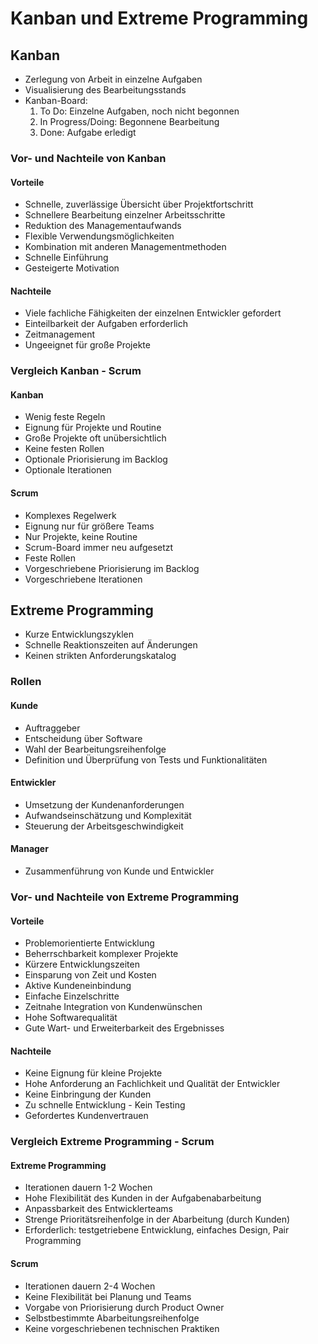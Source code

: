 # Kanban und Extreme Programming

## Kanban
- Zerlegung von Arbeit in einzelne Aufgaben
- Visualisierung des Bearbeitungsstands
- Kanban-Board:
  1. To Do: Einzelne Aufgaben, noch nicht begonnen
  2. In Progress/Doing: Begonnene Bearbeitung
  3. Done: Aufgabe erledigt
 
### Vor- und Nachteile von Kanban

#### Vorteile
- Schnelle, zuverlässige Übersicht über Projektfortschritt
- Schnellere Bearbeitung einzelner Arbeitsschritte
- Reduktion des Managementaufwands
- Flexible Verwendungsmöglichkeiten
- Kombination mit anderen Managementmethoden
- Schnelle Einführung
- Gesteigerte Motivation

#### Nachteile
- Viele fachliche Fähigkeiten der einzelnen Entwickler gefordert
- Einteilbarkeit der Aufgaben erforderlich
- Zeitmanagement
- Ungeeignet für große Projekte

### Vergleich Kanban - Scrum

#### Kanban
- Wenig feste Regeln
- Eignung für Projekte und Routine
- Große Projekte oft unübersichtlich
- Keine festen Rollen
- Optionale Priorisierung im Backlog
- Optionale Iterationen

#### Scrum
- Komplexes Regelwerk
- Eignung nur für größere Teams
- Nur Projekte, keine Routine
- Scrum-Board immer neu aufgesetzt
- Feste Rollen
- Vorgeschriebene Priorisierung im Backlog
- Vorgeschriebene Iterationen


## Extreme Programming
- Kurze Entwicklungszyklen
- Schnelle Reaktionszeiten auf Änderungen
- Keinen strikten Anforderungskatalog

### Rollen

#### Kunde
- Auftraggeber
- Entscheidung über Software
- Wahl der Bearbeitungsreihenfolge
- Definition und Überprüfung von Tests und Funktionalitäten

#### Entwickler
- Umsetzung der Kundenanforderungen
- Aufwandseinschätzung und Komplexität
- Steuerung der Arbeitsgeschwindigkeit

#### Manager
- Zusammenführung von Kunde und Entwickler

### Vor- und Nachteile von Extreme Programming

#### Vorteile
- Problemorientierte Entwicklung
- Beherrschbarkeit komplexer Projekte
- Kürzere Entwicklungszeiten
- Einsparung von Zeit und Kosten
- Aktive Kundeneinbindung
- Einfache Einzelschritte
- Zeitnahe Integration von Kundenwünschen
- Hohe Softwarequalität
- Gute Wart- und Erweiterbarkeit des Ergebnisses

#### Nachteile
- Keine Eignung für kleine Projekte
- Hohe Anforderung an Fachlichkeit und Qualität der Entwickler
- Keine Einbringung der Kunden
- Zu schnelle Entwicklung - Kein Testing
- Gefordertes Kundenvertrauen

### Vergleich Extreme Programming - Scrum

#### Extreme Programming
- Iterationen dauern 1-2 Wochen
- Hohe Flexibilität des Kunden in der Aufgabenabarbeitung
- Anpassbarkeit des Entwicklerteams
- Strenge Prioritätsreihenfolge in der Abarbeitung (durch Kunden)
- Erforderlich: testgetriebene Entwicklung, einfaches Design, Pair Programming

#### Scrum
- Iterationen dauern 2-4 Wochen
- Keine Flexibilität bei Planung und Teams
- Vorgabe von Priorisierung durch Product Owner
- Selbstbestimmte Abarbeitungsreihenfolge
- Keine vorgeschriebenen technischen Praktiken
